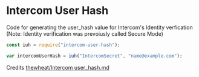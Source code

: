 # Intercom User Hash

Code for generating the user_hash value for Intercom's Identity verfication (Note: Identity verification was prevoiusly called Secure Mode)

```javascript
const iuh = require("intercom-user-hash");

var intercomUserHash = iuh("IntercomSecret", "name@example.com");
```

Credits
[thewheat/Intercom user_hash.md](https://gist.github.com/thewheat/7342c76ade46e7322c3e)

